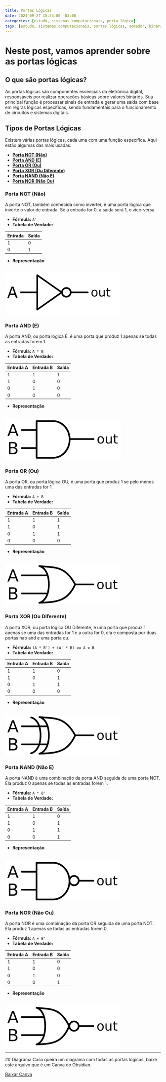```yaml
---
title: Portas Lógicas
date: 2024-09-27 15:33:00 -03:00
categories: [estudo, sistemas computacionais, porta lógica]
tags: [estudo, sistemas computacionais, portas lógicas, somador, binário, subtrator]
---
```


# Neste post, vamos aprender sobre as portas lógicas
## O que são portas lógicas?
As portas lógicas são componentes essenciais da eletrônica digital, responsáveis por realizar operações básicas sobre valores binários. Sua principal função é processar sinais de entrada e gerar uma saída com base em regras lógicas específicas, sendo fundamentais para o funcionamento de circuitos e sistemas digitais.

## Tipos de Portas Lógicas
Existem várias portas lógicas, cada uma com uma função específica. Aqui estão algumas das mais usadas:
- [**Porta NOT (Não)**](#porta-not-não)
- [**Porta AND (E)**](#porta-and-e)
- [**Porta OR (Ou)**](#porta-or-ou)
- [**Porta XOR (Ou Diferente)**](#porta-xor-ou-diferente)
- [**Porta NAND (Não E)**](#porta-nand-não-e)
- [**Porta NOR (Não Ou)**](#porta-nor-não-ou)

### Porta NOT (Não)
A porta NOT, também conhecida como inverter, é uma porta lógica que inverte o valor de entrada. Se a entrada for 0, a saída será 1, e vice-versa.

- **Fórmula:** `A'`
- **Tabela de Verdade:**

| Entrada | Saída |
|---------|-------|
|   1     |   0   |
|   0     |   1   |

- **Representação**
<br/>
<img alt="not" src="/assets/img/2024-09-27-portas-logicas/notGate.png" />

### Porta AND (E)
A porta AND, ou porta lógica E, é uma porta que produz 1 apenas se todas as entradas forem 1.

- **Fórmula:** `A * B`
- **Tabela de Verdade:**

| Entrada A | Entrada B | Saída |
|-----------|-----------|-------|
|     1     |     1     |   1   |
|     1     |     0     |   0   |
|     0     |     1     |   0   |
|     0     |     0     |   0   |

- **Representação**
<br/>
<img alt='and' src="/assets/img/2024-09-27-portas-logicas/andGate.png" />

### Porta OR (Ou)
A porta OR, ou porta lógica OU, é uma porta que produz 1 se pelo menos uma das entradas for 1.

- **Fórmula:** `A + B`
- **Tabela de Verdade:**

| Entrada A | Entrada B | Saída |
|-----------|-----------|-------|
|     1     |     1     |   1   |
|     1     |     0     |   1   |
|     0     |     1     |   1   |
|     0     |     0     |   0   |

- **Representação**
<br/>
<img alt='or' src="/assets/img/2024-09-27-portas-logicas/orGate.png" />

### Porta XOR (Ou Diferente)
A porta XOR, ou porta lógica OU Diferente, é uma porta que produz
1 apenas se uma das entradas for 1 e a outra for 0, ela e composta por duas
portas nao and e uma porta ou.

- **Fórmula:** `(A * B') + (A' * B) ou A ⊕ B`
- **Tabela de Verdade:**

| Entrada A | Entrada B | Saída |
|-----------|-----------|-------|
|     1     |     1     |   0   |
|     1     |     0     |   1   |
|     0     |     1     |   1   |
|     0     |     0     |   0   |

- **Representação**
<br/>
<img alt='xor' src="/assets/img/2024-09-27-portas-logicas/xorGate.png" />

### Porta NAND (Não E)
A porta NAND é uma combinação da porta AND seguida de uma porta NOT. Ela produz 0 apenas se todas as entradas forem 1.

- **Fórmula:** `A * B'`
- **Tabela de Verdade:**

| Entrada A | Entrada B | Saída |
|-----------|-----------|-------|
|     1     |     1     |   0   |
|     1     |     0     |   1   |
|     0     |     1     |   1   |
|     0     |     0     |   1   |

- **Representação**
<br/>
<img alt='nand' src="/assets/img/2024-09-27-portas-logicas/nandGate.png" />


### Porta NOR (Não Ou)
A porta NOR é uma combinação da porta OR seguida de uma porta NOT. Ela produz 1 apenas se todas as entradas forem 0.

- **Fórmula:** `A + B'`
- **Tabela de Verdade:**

| Entrada A | Entrada B | Saída |
|-----------|-----------|-------|
|     1     |     1     |   0   |
|     1     |     0     |   0   |
|     0     |     1     |   0   |
|     0     |     0     |   1   |

- **Representação**
<br/>
<img alt='nor' src="/assets/img/2024-09-27-portas-logicas/norGate.png" />

<hr/>
## Diagrama
Caso queira um diagrama com todas as portas lógicas, baixe este arquivo que é um Canva do Obsidian.

<a href="{{ '/assets/img/2024-09-27-portas-logicas/LogicalGates.canvas' |
relative_url }}" download>
  Baixar Canva
</a>
